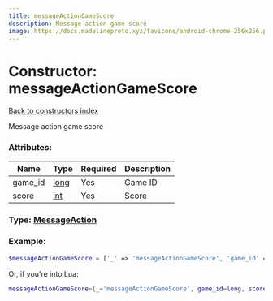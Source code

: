 ```yaml
---
title: messageActionGameScore
description: Message action game score
image: https://docs.madelineproto.xyz/favicons/android-chrome-256x256.png
---
```

# Constructor: messageActionGameScore  
[Back to constructors index](index.md)



Message action game score

### Attributes:

| Name     |    Type       | Required | Description |
|----------|---------------|----------|-------------|
|game\_id|[long](../types/long.md) | Yes|Game ID|
|score|[int](../types/int.md) | Yes|Score|



### Type: [MessageAction](../types/MessageAction.md)


### Example:

```php
$messageActionGameScore = ['_' => 'messageActionGameScore', 'game_id' => long, 'score' => int];
```  


Or, if you're into Lua:

```lua
messageActionGameScore={_='messageActionGameScore', game_id=long, score=int}

```


